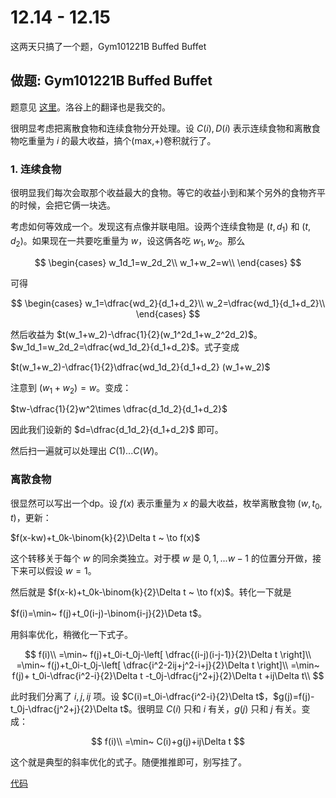 # 12.14 - 12.15

这两天只搞了一个题，Gym101221B Buffed Buffet

## 做题: Gym101221B Buffed Buffet

题意见 [这里](https://vjudge.net/problem/Gym-101221B#author=LightningUZ_CF)。洛谷上的翻译也是我交的。

很明显考虑把离散食物和连续食物分开处理。设 $C(i),D(i)$ 表示连续食物和离散食物吃重量为 $i$ 的最大收益，搞个(max,+)卷积就行了。

### 1. 连续食物

很明显我们每次会取那个收益最大的食物。等它的收益小到和某个另外的食物齐平的时候，会把它俩一块选。

考虑如何等效成一个。发现这有点像并联电阻。设两个连续食物是 $(t,d_1)$ 和 $(t,d_2)$。如果现在一共要吃重量为 $w$，设这俩各吃 $w_1,w_2$。那么

$$
\begin{cases}
w_1d_1=w_2d_2\\
w_1+w_2=w\\
\end{cases}
$$

可得

$$
\begin{cases}
w_1=\dfrac{wd_2}{d_1+d_2}\\
w_2=\dfrac{wd_1}{d_1+d_2}\\
\end{cases}
$$

然后收益为 $t(w_1+w_2)-\dfrac{1}{2}(w_1^2d_1+w_2^2d_2)$。 $w_1d_1=w_2d_2=\dfrac{wd_1d_2}{d_1+d_2}$。式子变成

$t(w_1+w_2)-\dfrac{1}{2}\dfrac{wd_1d_2}{d_1+d_2} (w_1+w_2)$

注意到 $(w_1+w_2)=w$。变成：

$tw-\dfrac{1}{2}w^2\times \dfrac{d_1d_2}{d_1+d_2}$

因此我们设新的 $d=\dfrac{d_1d_2}{d_1+d_2}$ 即可。

然后扫一遍就可以处理出 $C(1)...C(W)$。

### 离散食物

很显然可以写出一个dp。设 $f(x)$ 表示重量为 $x$ 的最大收益，枚举离散食物 $(w,t_0,t)$，更新：

$f(x-kw)+t_0k-\binom{k}{2}\Delta t ~ \to f(x)$

这个转移关于每个 $w$ 的同余类独立。对于模 $w$ 是 $0,1,...w-1$ 的位置分开做，接下来可以假设 $w=1$。

然后就是 $f(x-k)+t_0k-\binom{k}{2}\Delta t ~ \to f(x)$。转化一下就是

$f(i)=\min~ f(j)+t_0(i-j)-\binom{i-j}{2}\Deta t$。

用斜率优化，稍微化一下式子。

$$
f(i)\\
=\min~ f(j)+t_0i-t_0j-\left[ \dfrac{(i-j)(i-j-1)}{2}\Delta t \right]\\
=\min~ f(j)+t_0i-t_0j-\left[ \dfrac{i^2-2ij+j^2-i+j}{2}\Delta t \right]\\
=\min~ f(j)+ t_0i-\dfrac{i^2-i}{2}\Delta t -t_0j-\dfrac{j^2+j}{2}\Delta t +ij\Delta t\\
$$

此时我们分离了 $i,j,ij$ 项。设 $C(i)=t_0i-\dfrac{i^2-i}{2}\Delta t$，$g(j)=f(j)-t_0j-\dfrac{j^2+j}{2}\Delta t$。很明显 $C(i)$ 只和 $i$ 有关，$g(j)$ 只和 $j$ 有关。变成：

$$
f(i)\\
=\min~ C(i)+g(j)+ij\Delta t
$$

这个就是典型的斜率优化的式子。随便推推即可，别写挂了。

[代码](https://paste.ubuntu.com/p/VpG6NMpdG8/)